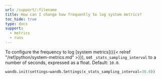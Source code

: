 ```yaml
---
url: /support/:filename
title: How can I change how frequently to log system metrics?
toc_hide: true
type: docs
support:
  - metrics
  - runs
---
```


To configure the frequency to log [system metrics]({{< relref "/ref/python/system-metrics.md" >}}), set `_stats_sampling_interval` to a number of seconds, expressed as a float. Default: `10.0`.

```python
wandb.init(settings=wandb.Settings(x_stats_sampling_interval=30.0))
```